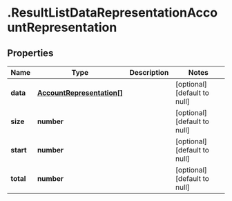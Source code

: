 # .ResultListDataRepresentationAccountRepresentation

## Properties
Name | Type | Description | Notes
------------ | ------------- | ------------- | -------------
**data** | [**AccountRepresentation[]**](AccountRepresentation.md) |  | [optional] [default to null]
**size** | **number** |  | [optional] [default to null]
**start** | **number** |  | [optional] [default to null]
**total** | **number** |  | [optional] [default to null]


